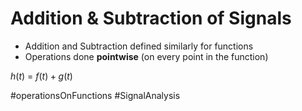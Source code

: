 # Addition & Subtraction of Signals
- Addition and Subtraction defined similarly for functions
- Operations done **pointwise** (on every point in the function)

$h(t)$ = $f(t)+g(t)$


#operationsOnFunctions #SignalAnalysis 